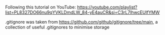 Following this tutorial on YouTube: https://youtube.com/playlist?list=PL8327DO66nu9qYVKLDmdLW_84-yE4auCR&si=C3rL7lhwcEUlfYMW

.gitignore was taken from https://github.com/github/gitignore/tree/main, a collection of useful .gitignores to minimise storage
